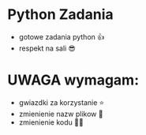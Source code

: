 # Python Zadania
* gotowe zadania python 👍
* respekt na sali 😎
# UWAGA wymagam:
* gwiazdki za korzystanie ⭐
* zmienienie nazw plikow 📝
* zmienienie kodu 👨‍💻
 
